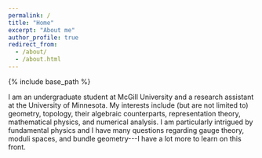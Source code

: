```yaml
---
permalink: /
title: "Home"
excerpt: "About me"
author_profile: true
redirect_from: 
  - /about/
  - /about.html
---
```


{% include base_path %}

I am an undergraduate student at McGill University and a research assistant at the University of Minnesota. My interests include (but are not limited to) geometry, topology, their algebraic counterparts, representation theory, mathematical physics, and numerical analysis. I am particularly intrigued by fundamental physics and I have many questions regarding gauge theory, moduli spaces, and bundle geometry---I have a lot more to learn on this front.
